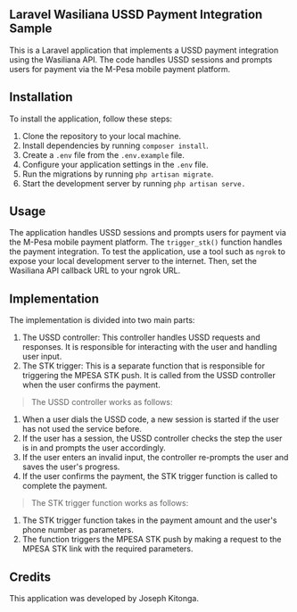 ## Laravel Wasiliana USSD Payment Integration Sample

This is a Laravel application that implements a USSD payment integration using the Wasiliana API. The code handles USSD sessions and prompts users for payment via the M-Pesa mobile payment platform.

  

## Installation

To install the application, follow these steps:
 1. Clone the repository to your local machine.
 2. Install dependencies by running `composer install`.
 3. Create a `.env` file from the `.env.example` file.
 4.  Configure your application settings in the `.env` file.
 5.  Run the migrations by running `php artisan migrate`.
 6. Start the development server by running `php artisan serve.`

## Usage

The application handles USSD sessions and prompts users for payment via the M-Pesa mobile payment platform. The `trigger_stk()` function handles the payment integration.
To test the application, use a tool such as `ngrok` to expose your local development server to the internet. Then, set the Wasiliana API callback URL to your ngrok URL.

## Implementation

The implementation is divided into two main parts:

 1. The USSD controller: This controller handles USSD requests and
    responses. It is responsible for interacting with the user and
    handling user input.
 2. The STK trigger: This is a separate function that is responsible for triggering the MPESA STK push. It is called from the USSD controller when the user confirms the payment.
 

> The USSD controller works as follows:

 1. When a user dials the USSD code, a new session is started if the
    user has not used the service before.																			
 2. If the user has a session, the USSD controller checks the step the
    user is in and prompts the user accordingly.
 3. If the user enters an invalid input, the controller re-prompts the
    user and saves the user's progress.
 4. If the user confirms the payment, the STK trigger function is called
    to complete the payment.

> The STK trigger function works as follows:

 1. The STK trigger function takes in the payment amount and the user's
    phone number as parameters.
 2. The function triggers the MPESA STK push by making a request to the
        MPESA STK link with the required parameters.

  

## Credits

This application was developed by Joseph Kitonga.